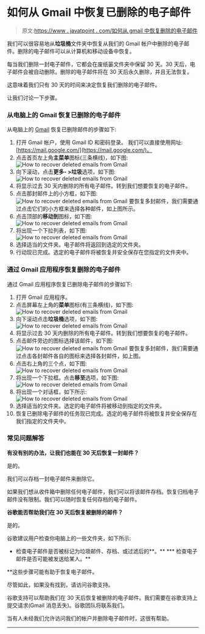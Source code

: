 # 如何从 Gmail 中恢复已删除的电子邮件

> 原文:[https://www . javatpoint . com/如何从 gmail 中恢复删除的电子邮件](https://www.javatpoint.com/how-to-recover-deleted-emails-from-gmail)

我们可以很容易地从**垃圾桶**文件夹中恢复从我们的 Gmail 帐户中删除的电子邮件。删除的电子邮件可以从计算机和移动设备中恢复。

每当我们删除一封电子邮件，它都会在废纸篓文件夹中保留 30 天。30 天后，电子邮件会被自动删除。删除的电子邮件将在 30 天后永久删除，并且无法恢复。

这意味着我们只有 30 天的时间来决定恢复我们删除的电子邮件。

让我们讨论一下步骤。

### 从电脑上的 Gmail 恢复已删除的电子邮件

从电脑上的 [Gmail](gmail) 恢复已删除邮件的步骤如下:

1.  打开 Gmail 帐户，使用 Gmail ID 和密码登录。
    我们可以直接使用网址:[https://mail.google.com/](https://mail.google.com/)。
2.  点击首页左上角**主菜单**图标(三条横线)，如下图:
    ![How to recover deleted emails from Gmail](../Images/2c4a2e2e3c8e23259ad3e793f697ea9b.png)
3.  向下滚动，点击**更多- >垃圾**选项，如下图:
    ![How to recover deleted emails from Gmail](../Images/1f281c1e398923fa67cde5919ab1abde.png)
4.  将显示过去 30 天内删除的所有电子邮件。转到我们想要恢复的电子邮件。
5.  点击那封邮件上的小方框，如下图:
    ![How to recover deleted emails from Gmail](../Images/141b246a95c13006d3c3a83d7a0752b2.png)
    要恢复多封邮件，我们需要通过点击它们的小方框来选择各种邮件，如上图所示。
6.  点击顶部的**移动到**图标，如下图:
    ![How to recover deleted emails from Gmail](../Images/4088488726871c9e44e6dac4c2f4cc5c.png)
7.  将出现一个下拉列表，如下图:
    ![How to recover deleted emails from Gmail](../Images/128cfb6c98e49e93c24993116dab280f.png)
8.  选择适当的文件夹。电子邮件将返回到选定的文件夹。
9.  行动现已完成。选定的电子邮件将被恢复并安全保存在您指定的文件夹中。

### 通过 Gmail 应用程序恢复删除的电子邮件

通过 Gmail 应用程序恢复已删除电子邮件的步骤如下:

1.  打开 Gmail 应用程序。
2.  点击屏幕左上角的**菜单**图标(有三条横线)，如下图:
    ![How to recover deleted emails from Gmail](../Images/869213e8bb61511085af9c966d5419b6.png)
3.  向下滚动点击**垃圾桶**选项，如下图:
    ![How to recover deleted emails from Gmail](../Images/69f8a9e58e43f7eda92e818efee99cb1.png)
4.  将显示过去 30 天内删除的所有电子邮件。转到我们想要恢复的电子邮件。
5.  点击邮件旁边的图标选择该邮件，如下图:
    ![How to recover deleted emails from Gmail](../Images/da861ef7f2d0fe352ce3aa9f1cd29cdd.png)
    要恢复多封邮件，我们需要通过点击各封邮件各自的图标来选择各封邮件，如上图。
6.  点击右上角的三个点，如下图:
    ![How to recover deleted emails from Gmail](../Images/a9cdb0db6ba40da463dc880b57d42b0e.png)
7.  将出现一个下拉框。点击**移至**选项，如下图:
    ![How to recover deleted emails from Gmail](../Images/edc4c8e4d6a02c1e2834aacdaac57627.png)
8.  将出现一个对话框，如下所示:
    ![How to recover deleted emails from Gmail](../Images/5ebf1108f029f1a70faf8add157cc664.png)
9.  选择适当的文件夹。选定的电子邮件将被移动到指定的文件夹。
10.  恢复已删除电子邮件的任务现已完成。选定的电子邮件将被恢复并安全保存在我们指定的文件夹中。

### 常见问题解答

**有没有别的办法，让我们也能在 30 天后恢复一封邮件？**

是的。

我们可以存档一封电子邮件来删除它。

如果我们想从收件箱中删除任何电子邮件，我们可以将该邮件存档。恢复归档电子邮件没有限制。我们可以随时恢复任何存档的电子邮件。

**谷歌能否帮助我们在 30 天后恢复被删除的邮件？**

是的。

谷歌建议用户检查你电脑上的一些文件夹，如下所示:

*   检查电子邮件是否被标记为垃圾邮件、存档、或过滤后的**。**
***   检查电子邮件是否可能被发送给某人。**

 **这些步骤可能有助于恢复电子邮件。

尽管如此，如果没有找到，请访问谷歌支持。

谷歌支持可以帮助我们在 30 天后恢复被删除的电子邮件。我们需要在谷歌支持上提交请求(Gmail 消息丢失)。谷歌团队将联系我们。

当有人未经我们允许访问我们的帐户并删除电子邮件时，这很有帮助。

* * ***